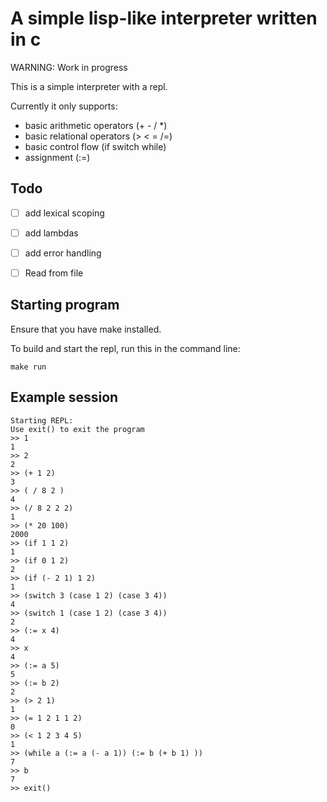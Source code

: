 
# A simple lisp-like interpreter written in c

WARNING: Work in progress

This is a simple interpreter with a repl.

Currently it only supports:
- basic arithmetic operators (+ - / *)
- basic relational operators (> < = /=)
- basic control flow (if switch while)
- assignment (:=)


## Todo
- [ ] add lexical scoping
- [ ] add lambdas
- [ ] add error handling
- [ ] Read from file



## Starting program
Ensure that you have make installed.

To build and start the repl, run this in the command line:

```
make run
```

## Example session
```
Starting REPL:
Use exit() to exit the program
>> 1
1
>> 2
2
>> (+ 1 2)
3
>> ( / 8 2 )
4
>> (/ 8 2 2 2)
1
>> (* 20 100)
2000
>> (if 1 1 2)
1
>> (if 0 1 2)
2
>> (if (- 2 1) 1 2)
1
>> (switch 3 (case 1 2) (case 3 4))
4
>> (switch 1 (case 1 2) (case 3 4))
2
>> (:= x 4)
4
>> x
4
>> (:= a 5)
5
>> (:= b 2)
2
>> (> 2 1)
1
>> (= 1 2 1 1 2)
0
>> (< 1 2 3 4 5)
1
>> (while a (:= a (- a 1)) (:= b (+ b 1) ))
7
>> b
7
>> exit()
```


